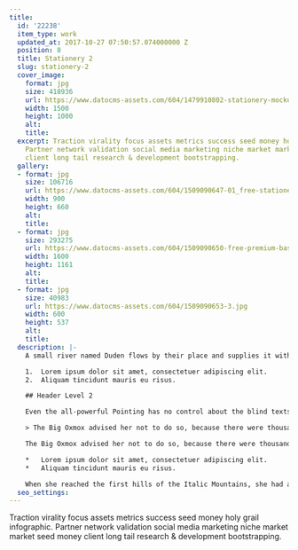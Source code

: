 ```yaml
---
title:
  id: '22238'
  item_type: work
  updated_at: 2017-10-27 07:50:57.074000000 Z
  position: 8
  title: Stationery 2
  slug: stationery-2
  cover_image:
    format: jpg
    size: 418936
    url: https://www.datocms-assets.com/604/1479910802-stationery-mockup-1-infinity-originalmockups.com-1500x1000-q100.jpg
    width: 1500
    height: 1000
    alt: 
    title: 
  excerpt: Traction virality focus assets metrics success seed money holy grail infographic.
    Partner network validation social media marketing niche market market seed money
    client long tail research & development bootstrapping.
  gallery:
  - format: jpg
    size: 106716
    url: https://www.datocms-assets.com/604/1509090647-01_free-stationery-psd-mockup.jpg
    width: 900
    height: 660
    alt: 
    title: 
  - format: jpg
    size: 293275
    url: https://www.datocms-assets.com/604/1509090650-free-premium-basic-stationery-branding-template-mockup-psd.jpg
    width: 1600
    height: 1161
    alt: 
    title: 
  - format: jpg
    size: 40983
    url: https://www.datocms-assets.com/604/1509090653-3.jpg
    width: 600
    height: 537
    alt: 
    title: 
  description: |-
    A small river named Duden flows by their place and supplies it with the necessary regelialia. It is a paradisematic country, in which roasted parts of sentences fly into your mouth.

    1.  Lorem ipsum dolor sit amet, consectetuer adipiscing elit.
    2.  Aliquam tincidunt mauris eu risus.

    ## Header Level 2

    Even the all-powerful Pointing has no control about the blind texts it is an almost unorthographic life One day however a small line of blind text by the name of Lorem Ipsum decided to leave for the far World of Grammar.

    > The Big Oxmox advised her not to do so, because there were thousands of bad Commas, wild Question Marks and devious Semikoli, but the Little Blind Text didn’t listen. She packed her seven versalia, put her initial into the belt and made herself on the way.

    The Big Oxmox advised her not to do so, because there were thousands of bad Commas, wild Question Marks and devious Semikoli, but the Little Blind Text didn’t listen. She packed her seven versalia, put her initial into the belt and made herself on the way.

    *   Lorem ipsum dolor sit amet, consectetuer adipiscing elit.
    *   Aliquam tincidunt mauris eu risus.

    When she reached the first hills of the Italic Mountains, she had a last view back on the skyline of her hometown Bookmarksgrove, the headline of Alphabet Village and the subline of her own road, the Line Lane. Pityful a rethoric question ran over her cheek.
  seo_settings: 
---
```


Traction virality focus assets metrics success seed money holy grail infographic. Partner network validation social media marketing niche market market seed money client long tail research & development bootstrapping.
